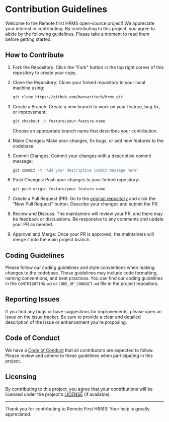 
# Contribution Guidelines

Welcome to the Remote first HRMS open-source project! We appreciate your interest in contributing. By contributing to this project, you agree to abide by the following guidelines. Please take a moment to read them before getting started.

## How to Contribute

1. Fork the Repository: Click the "Fork" button in the top right corner of this repository to create your copy.

2. Clone the Repository: Clone your forked repository to your local machine using:

   ```bash
   git clone https://github.com/bansaritech/hrms.git
   ```

3. Create a Branch: Create a new branch to work on your feature, bug fix, or improvement:

   ```bash
   git checkout -b feature/your-feature-name
   ```

   Choose an appropriate branch name that describes your contribution.

4. Make Changes: Make your changes, fix bugs, or add new features to the codebase.

5. Commit Changes: Commit your changes with a descriptive commit message:

   ```bash
   git commit -m "Add your descriptive commit message here"
   ```

6. Push Changes: Push your changes to your forked repository:

   ```bash
   git push origin feature/your-feature-name
   ```

7. Create a Pull Request (PR): Go to the [original repository](https://github.com/bansaritech/hrms) and click the "New Pull Request" button. Describe your changes and submit the PR.

8. Review and Discuss: The maintainers will review your PR, and there may be feedback or discussions. Be responsive to any comments and update your PR as needed.

9. Approval and Merge: Once your PR is approved, the maintainers will merge it into the main project branch.

## Coding Guidelines

Please follow our coding guidelines and style conventions when making changes to the codebase. These guidelines may include code formatting, naming conventions, and best practices. You can find our coding guidelines in the `CONTRIBUTING.md` or `CODE_OF_CONDUCT.md` file in the project repository.

## Reporting Issues

If you find any bugs or have suggestions for improvements, please open an issue on the [issue tracker](https://github.com/bansaritech/hrms/issues). Be sure to provide a clear and detailed description of the issue or enhancement you're proposing.

## Code of Conduct

We have a [Code of Conduct](CODE_OF_CONDUCT.md) that all contributors are expected to follow. Please review and adhere to these guidelines when participating in this project.

## Licensing

By contributing to this project, you agree that your contributions will be licensed under the project's [LICENSE](LICENSE) (if available).

---

Thank you for contributing to Remote First HRMS! Your help is greatly appreciated.
